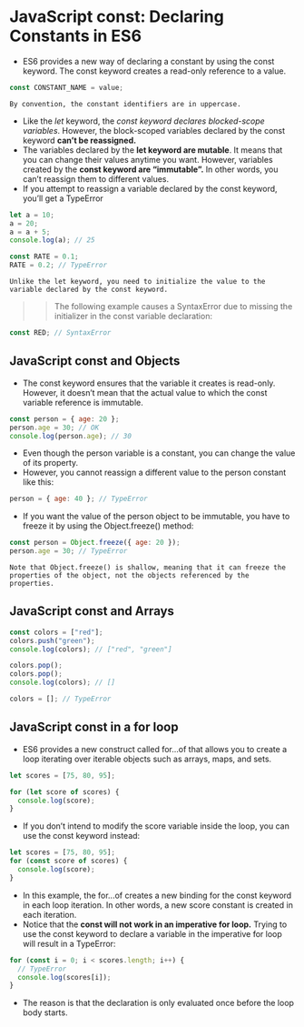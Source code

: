 # JavaScript const: Declaring Constants in ES6

- ES6 provides a new way of declaring a constant by using the const keyword. The const keyword creates a read-only reference to a value.

```js
const CONSTANT_NAME = value;
```

`By convention, the constant identifiers are in uppercase.`

- Like the _let_ keyword, the _const keyword declares blocked-scope variables_. However, the block-scoped variables declared by the const keyword **can’t be reassigned.**
- The variables declared by the **let keyword are mutable**. It means that you can change their values anytime you want. However, variables created by the **const keyword are “immutable”.** In other words, you can’t reassign them to different values.
- If you attempt to reassign a variable declared by the const keyword, you’ll get a TypeError

```js
let a = 10;
a = 20;
a = a + 5;
console.log(a); // 25

const RATE = 0.1;
RATE = 0.2; // TypeError
```

`Unlike the let keyword, you need to initialize the value to the variable declared by the const keyword.`

> > The following example causes a SyntaxError due to missing the initializer in the const variable declaration:

```js
const RED; // SyntaxError
```

## JavaScript const and Objects

- The const keyword ensures that the variable it creates is read-only. However, it doesn’t mean that the actual value to which the const variable reference is immutable.

```js
const person = { age: 20 };
person.age = 30; // OK
console.log(person.age); // 30
```

- Even though the person variable is a constant, you can change the value of its property.
- However, you cannot reassign a different value to the person constant like this:

```js
person = { age: 40 }; // TypeError
```

- If you want the value of the person object to be immutable, you have to freeze it by using the Object.freeze() method:

```js
const person = Object.freeze({ age: 20 });
person.age = 30; // TypeError
```

`Note that Object.freeze() is shallow, meaning that it can freeze the properties of the object, not the objects referenced by the properties.`

## JavaScript const and Arrays

```js
const colors = ["red"];
colors.push("green");
console.log(colors); // ["red", "green"]

colors.pop();
colors.pop();
console.log(colors); // []

colors = []; // TypeError
```

## JavaScript const in a for loop

- ES6 provides a new construct called for...of that allows you to create a loop iterating over iterable objects such as arrays, maps, and sets.

```js
let scores = [75, 80, 95];

for (let score of scores) {
  console.log(score);
}
```

- If you don’t intend to modify the score variable inside the loop, you can use the const keyword instead:

```js
let scores = [75, 80, 95];
for (const score of scores) {
  console.log(score);
}
```

- In this example, the for...of creates a new binding for the const keyword in each loop iteration. In other words, a new score constant is created in each iteration.
- Notice that the **const will not work in an imperative for loop.** Trying to use the const keyword to declare a variable in the imperative for loop will result in a TypeError:

```js
for (const i = 0; i < scores.length; i++) {
  // TypeError
  console.log(scores[i]);
}
```

- The reason is that the declaration is only evaluated once before the loop body starts.

